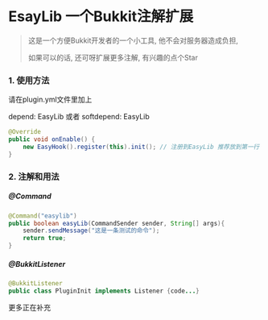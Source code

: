 # EsayLib 一个Bukkit注解扩展

> 这是一个方便Bukkit开发者的一个小工具, 他不会对服务器造成负担,
>
>  如果可以的话, 还可呀扩展更多注解, 有兴趣的点个Star

### 1.  使用方法

请在plugin.yml文件里加上

depend: EasyLib 或者 softdepend: EasyLib 

``` java
@Override
public void onEnable() {
    new EasyHook().register(this).init(); // 注册到EasyLib 推荐放到第一行
}
```

### 2. 注解和用法

##### @Command  

```java
@Command("easylib")
public boolean easyLib(CommandSender sender, String[] args){
    sender.sendMessage("这是一条测试的命令");
    return true;
}
```

##### @BukkitListener

```java
@BukkitListener
public class PluginInit implements Listener {code...}
```

更多正在补充